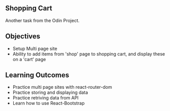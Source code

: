 ## Shopping Cart

Another task from the Odin Project.

## Objectives
* Setup Multi page site
* Ability to add items from 'shop' page to shopping cart, and display these on a 'cart' page

## Learning Outcomes
* Practice multi page sites with react-router-dom
* Practice storing and displaying data 
* Practice retriving data from API
* Learn how to use React-Bootstrap